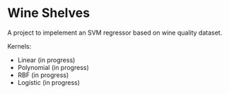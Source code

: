 # Wine Shelves

A project to impelement an SVM regressor based on wine quality dataset.

Kernels:
* Linear (in progress)
* Polynomial (in progress)
* RBF (in progress)
* Logistic (in progress)
